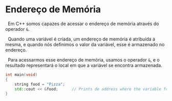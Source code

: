 # Endereço de Memória
&nbsp; Em C++ somos capazes de acessar o endereço de memória através do operador `&`.

&nbsp; Quando uma variável é criada, um endereço de memória é atribuída a mesma, e quando nós definimos o valor da variável, esse é armazenado no endereço.

&nbsp; Para acessarmos esse endereço de memória, usamos o operador `&`, e o resultado representará o local em que a variável se encontra armazenada.
```cpp
int main(void)
{
	string food = "Pizza";
	std::cout << &food;      // Prints de address where the variable food is stored.
}
```